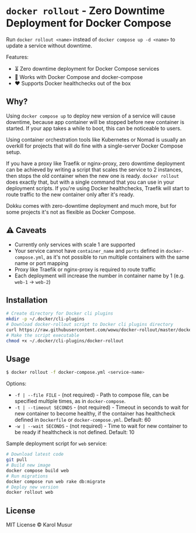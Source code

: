 # `docker rollout` - Zero Downtime Deployment for Docker Compose

Run `docker rollout <name>` instead of `docker compose up -d <name>` to update a service without downtime.

Features:

- ⏳ Zero downtime deployment for Docker Compose services
- 🐳 Works with Docker Compose and docker-compose
- ❤️ Supports Docker healthchecks out of the box

## Why?

Using `docker compose up` to deploy new version of a service will cause downtime, because app container will be stopped before new container is started.
If your app takes a while to boot, this can be noticeable to users.

Using container orchestration tools like Kubernetes or Nomad is usually an overkill for projects that will do fine with a single-server Docker Compose setup.

If you have a proxy like Traefik or nginx-proxy, zero downtime deployment can be achieved by writing a script that scales the service to 2 instances, then stops the old container when the new one is ready.
`docker rollout` does exactly that, but with a single command that you can use in your deployment scripts.
If you're using Docker healthchecks, Traefik will start to route traffic to the new container only after it's ready.

Dokku comes with zero-downtime deployment and much more, but for some projects it's not as flexible as Docker Compose.

## ⚠️ Caveats

- Currently only services with scale 1 are supported
- Your service cannot have `container_name` and `ports` defined in `docker-compose.yml`, as it's not possible to run multiple containers with the same name or port mapping
- Proxy like Traefik or nginx-proxy is required to route traffic
- Each deployment will increase the number in container name by 1 (e.g. `web-1` -> `web-2`)

## Installation

```bash
# Create directory for Docker cli plugins
mkdir -p ~/.docker/cli-plugins
# Download docker-rollout script to Docker cli plugins directory
curl https://raw.githubusercontent.com/wowu/docker-rollout/master/docker-rollout -o ~/.docker/cli-plugins/docker-rollout
# Make the script executable
chmod +x ~/.docker/cli-plugins/docker-rollout
```

## Usage

```bash
$ docker rollout -f docker-compose.yml <service-name>
```

Options:

- `-f | --file FILE` - (not required) - Path to compose file, can be specified multiple times, as in `docker-compose`.
- `-t | --timeout SECONDS` - (not required) - Timeout in seconds to wait for new container to become healthy, if the container has healthcheck defined in `Dockerfile` or `docker-compose.yml`. Default: 60
- `-w | --wait SECONDS` - (not required) - Time to wait for new container to be ready if healthcheck is not defined. Default: 10

Sample deployment script for `web` service:

```bash
# Download latest code
git pull
# Build new image
docker compose build web
# Run migrations
docker compose run web rake db:migrate
# Deploy new version
docker rollout web
```

## License

MIT License &copy; Karol Musur
